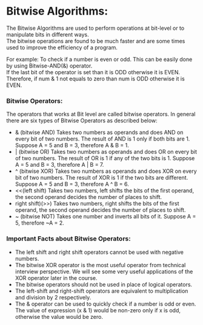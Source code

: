 # Bitwise Algorithms:  

The Bitwise Algorithms are used to perform operations at bit-level or to manipulate bits in different ways.  
The bitwise operations are found to be much faster and are some times used to improve the efficiency of a program.

For example: To check if a number is even or odd. This can be easily done by using Bitwise-AND(&) operator.  
If the last bit of the operator is set than it is ODD otherwise it is EVEN. Therefore, if num & 1 not equals to zero than 
num is ODD otherwise it is EVEN.

### Bitwise Operators:  
The operators that works at Bit level are called bitwise operators. In general there are six types of Bitwise Operators as 
described below:

+ & (bitwise AND) Takes two numbers as operands and does AND on every bit of two numbers. The result of AND is 1 only if both 
bits are 1. Suppose A = 5 and B = 3, therefore A & B = 1.  
+ | (bitwise OR) Takes two numbers as operands and does OR on every bit of two numbers. The result of OR is 1 if any of the two 
bits is 1. Suppose A = 5 and B = 3, therefore A | B = 7.  
+ ^ (bitwise XOR) Takes two numbers as operands and does XOR on every bit of two numbers. The result of XOR is 1 if the two bits 
are different. Suppose A = 5 and B = 3, therefore A ^ B = 6.  
+ <<(left shift) Takes two numbers, left shifts the bits of the first operand, the second operand decides the number of places 
to shift.  
+ right shift)(>>) Takes two numbers, right shifts the bits of the first operand, the second operand decides the number of places 
to shift.  
+ ~ (bitwise NOT) Takes one number and inverts all bits of it. Suppose A = 5, therefore ~A = 2.
  
  
### Important Facts about Bitwise Operators:  
+ The left shift and right shift operators cannot be used with negative numbers.  
+ The bitwise XOR operator is the most useful operator from technical interview perspective. We will see some very useful 
applications of the XOR operator later in the course.  
+ The bitwise operators should not be used in place of logical operators.  
+ The left-shift and right-shift operators are equivalent to multiplication and division by 2 respectively.  
+ The & operator can be used to quickly check if a number is odd or even. The value of expression (x & 1) would be non-zero only 
if x is odd, otherwise the value would be zero.  
